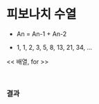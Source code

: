 # 피보나치 수열
-  An = An-1 + An-2

 - 1, 1, 2, 3, 5, 8, 13, 21, 34, ...

<< 배열, for >>

```java

```

```java

```

### 결과

```bash

```
